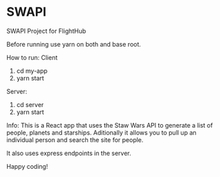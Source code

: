 # SWAPI
SWAPI Project for FlightHub

Before running use yarn on both and base root.

How to run: Client
1. cd my-app 
2. yarn start

Server:
1. cd server
2. yarn start

Info: This is a React app that uses the Staw Wars API to generate a list of people, planets and starships. Aditionally it allows you to pull up an individual person and search the site for people.

It also uses express endpoints in the server.

Happy coding!
